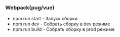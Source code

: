 ### Webpack(pug/vue)


- npm run start - Запуск сборки
- npm run dev - Собрать сборку в dev режиме
- npm run build - Собрать сборку в prod режиме
